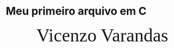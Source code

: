 # Meu primeiro arquivo em C
<div align = "center">
<font size =12 face = "Cooper Black">Vicenzo Varandas</font>
</div> 
